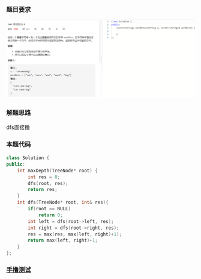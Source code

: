 ### 题目要求

![](pic/140.png)

### 解题思路

dfs直接撸

### 本题代码

```c++
class Solution {
public:
    int maxDepth(TreeNode* root) {
        int res = 0;
        dfs(root, res);
        return res;
    }
    int dfs(TreeNode* root, int& res){
        if(root == NULL)
            return 0;
        int left = dfs(root->left, res);
        int right = dfs(root->right, res);
        res = max(res, max(left, right)+1);
        return max(left, right)+1;
    }
};
```

### [手撸测试](https://leetcode-cn.com/problems/maximum-depth-of-binary-tree/)  

